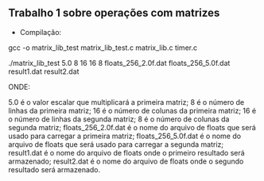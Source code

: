 ## Trabalho 1 sobre operações com matrizes

* Compilação:

gcc -o matrix_lib_test matrix_lib_test.c matrix_lib.c timer.c

./matrix_lib_test 5.0 8 16 16 8 floats_256_2.0f.dat floats_256_5.0f.dat result1.dat result2.dat

ONDE:

5.0 é o valor escalar que multiplicará a primeira matriz;
8 é o número de linhas da primeira matriz;
16 é o número de colunas da primeira matriz;
16 é o número de linhas da segunda matriz;
8 é o número de colunas da segunda matriz;
floats_256_2.0f.dat é o nome do arquivo de floats que será usado para carregar a primeira matriz;
floats_256_5.0f.dat é o nome do arquivo de floats que será usado para carregar a segunda matriz;
result1.dat é o nome do arquivo de floats onde o primeiro resultado será armazenado;
result2.dat é o nome do arquivo de floats onde o segundo resultado será armazenado.
